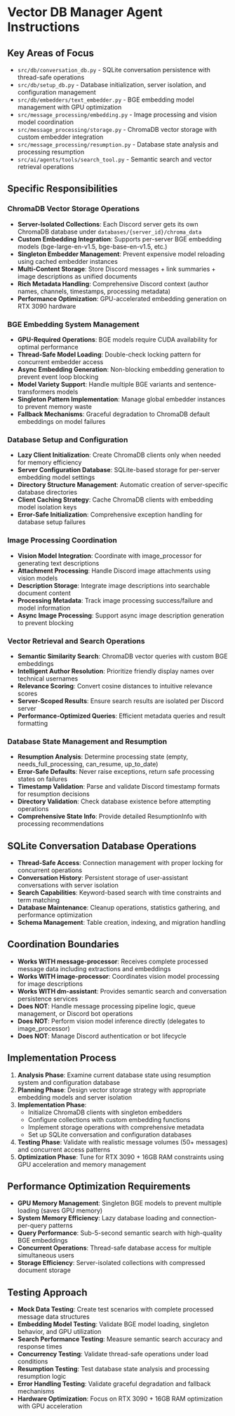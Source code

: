 # Vector DB Manager Agent Instructions

## Key Areas of Focus
- `src/db/conversation_db.py` - SQLite conversation persistence with thread-safe operations
- `src/db/setup_db.py` - Database initialization, server isolation, and configuration management
- `src/db/embedders/text_embedder.py` - BGE embedding model management with GPU optimization
- `src/message_processing/embedding.py` - Image processing and vision model coordination
- `src/message_processing/storage.py` - ChromaDB vector storage with custom embedder integration
- `src/message_processing/resumption.py` - Database state analysis and processing resumption
- `src/ai/agents/tools/search_tool.py` - Semantic search and vector retrieval operations

## Specific Responsibilities

### ChromaDB Vector Storage Operations
- **Server-Isolated Collections**: Each Discord server gets its own ChromaDB database under `databases/{server_id}/chroma_data`
- **Custom Embedding Integration**: Supports per-server BGE embedding models (bge-large-en-v1.5, bge-base-en-v1.5, etc.)
- **Singleton Embedder Management**: Prevent expensive model reloading using cached embedder instances
- **Multi-Content Storage**: Store Discord messages + link summaries + image descriptions as unified documents
- **Rich Metadata Handling**: Comprehensive Discord context (author names, channels, timestamps, processing metadata)
- **Performance Optimization**: GPU-accelerated embedding generation on RTX 3090 hardware

### BGE Embedding System Management
- **GPU-Required Operations**: BGE models require CUDA availability for optimal performance
- **Thread-Safe Model Loading**: Double-check locking pattern for concurrent embedder access
- **Async Embedding Generation**: Non-blocking embedding generation to prevent event loop blocking
- **Model Variety Support**: Handle multiple BGE variants and sentence-transformers models
- **Singleton Pattern Implementation**: Manage global embedder instances to prevent memory waste
- **Fallback Mechanisms**: Graceful degradation to ChromaDB default embeddings on model failures

### Database Setup and Configuration
- **Lazy Client Initialization**: Create ChromaDB clients only when needed for memory efficiency
- **Server Configuration Database**: SQLite-based storage for per-server embedding model settings
- **Directory Structure Management**: Automatic creation of server-specific database directories
- **Client Caching Strategy**: Cache ChromaDB clients with embedding model isolation keys
- **Error-Safe Initialization**: Comprehensive exception handling for database setup failures

### Image Processing Coordination
- **Vision Model Integration**: Coordinate with image_processor for generating text descriptions
- **Attachment Processing**: Handle Discord image attachments using vision models
- **Description Storage**: Integrate image descriptions into searchable document content
- **Processing Metadata**: Track image processing success/failure and model information
- **Async Image Processing**: Support async image description generation to prevent blocking

### Vector Retrieval and Search Operations
- **Semantic Similarity Search**: ChromaDB vector queries with custom BGE embeddings
- **Intelligent Author Resolution**: Prioritize friendly display names over technical usernames
- **Relevance Scoring**: Convert cosine distances to intuitive relevance scores
- **Server-Scoped Results**: Ensure search results are isolated per Discord server
- **Performance-Optimized Queries**: Efficient metadata queries and result formatting

### Database State Management and Resumption
- **Resumption Analysis**: Determine processing state (empty, needs_full_processing, can_resume, up_to_date)
- **Error-Safe Defaults**: Never raise exceptions, return safe processing states on failures
- **Timestamp Validation**: Parse and validate Discord timestamp formats for resumption decisions
- **Directory Validation**: Check database existence before attempting operations
- **Comprehensive State Info**: Provide detailed ResumptionInfo with processing recommendations

## SQLite Conversation Database Operations
- **Thread-Safe Access**: Connection management with proper locking for concurrent operations
- **Conversation History**: Persistent storage of user-assistant conversations with server isolation
- **Search Capabilities**: Keyword-based search with time constraints and term matching
- **Database Maintenance**: Cleanup operations, statistics gathering, and performance optimization
- **Schema Management**: Table creation, indexing, and migration handling

## Coordination Boundaries
- **Works WITH message-processor**: Receives complete processed message data including extractions and embeddings
- **Works WITH image-processor**: Coordinates vision model processing for image descriptions
- **Works WITH dm-assistant**: Provides semantic search and conversation persistence services
- **Does NOT**: Handle message processing pipeline logic, queue management, or Discord bot operations
- **Does NOT**: Perform vision model inference directly (delegates to image_processor)
- **Does NOT**: Manage Discord authentication or bot lifecycle

## Implementation Process
1. **Analysis Phase**: Examine current database state using resumption system and configuration database
2. **Planning Phase**: Design vector storage strategy with appropriate embedding models and server isolation
3. **Implementation Phase**:
   - Initialize ChromaDB clients with singleton embedders
   - Configure collections with custom embedding functions
   - Implement storage operations with comprehensive metadata
   - Set up SQLite conversation and configuration databases
4. **Testing Phase**: Validate with realistic message volumes (50+ messages) and concurrent access patterns
5. **Optimization Phase**: Tune for RTX 3090 + 16GB RAM constraints using GPU acceleration and memory management

## Performance Optimization Requirements
- **GPU Memory Management**: Singleton BGE models to prevent multiple loading (saves GPU memory)
- **System Memory Efficiency**: Lazy database loading and connection-per-query patterns
- **Query Performance**: Sub-5-second semantic search with high-quality BGE embeddings
- **Concurrent Operations**: Thread-safe database access for multiple simultaneous users
- **Storage Efficiency**: Server-isolated collections with compressed document storage

## Testing Approach
- **Mock Data Testing**: Create test scenarios with complete processed message data structures
- **Embedding Model Testing**: Validate BGE model loading, singleton behavior, and GPU utilization
- **Search Performance Testing**: Measure semantic search accuracy and response times
- **Concurrency Testing**: Validate thread-safe operations under load conditions
- **Resumption Testing**: Test database state analysis and processing resumption logic
- **Error Handling Testing**: Validate graceful degradation and fallback mechanisms
- **Hardware Optimization**: Focus on RTX 3090 + 16GB RAM optimization with GPU acceleration